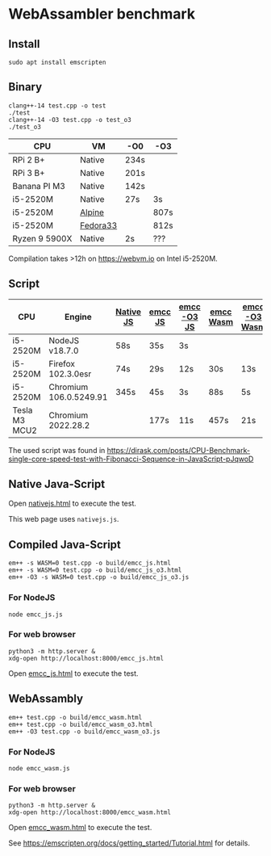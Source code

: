 # WebAssambler benchmark

## Install

```
sudo apt install emscripten
```

## Binary

```
clang++-14 test.cpp -o test
./test
clang++-14 -O3 test.cpp -o test_o3
./test_o3
```

| CPU		| VM		| -O0	| -O3	|
|---------------|-------	|-------|-------|
| RPi 2 B+	|Native		| 234s	|	|
| RPi 3 B+	|Native		| 201s	|	|
| Banana PI M3	|Native		| 142s	|	|
| i5-2520M	|Native		| 27s	| 3s	|
| i5-2520M	|[Alpine](https://bellard.org/jslinux/vm.html?url=alpine-x86.cfg&mem=192)||807s|
| i5-2520M	|[Fedora33](https://bellard.org/jslinux/vm.html?cpu=riscv64&url=fedora33-riscv.cfg&mem=256)||812s|
| Ryzen 9 5900X	|Native		| 2s	| ???	|

Compilation takes >12h on https://webvm.io on Intel i5-2520M.

## Script

| CPU		|Engine			|[Native JS](https://raw.githack.com/twischer/wasmbench/main/native_js.html)|[emcc JS](https://raw.githack.com/twischer/wasmbench/main/build/emcc_js.html)|[emcc -O3 JS](https://raw.githack.com/twischer/wasmbench/main/build/emcc_js_o3.html)|[emcc Wasm](https://raw.githack.com/twischer/wasmbench/main/build/emcc_wasm.html)|[emcc -O3 Wasm](https://raw.githack.com/twischer/wasmbench/main/build/emcc_wasm_o3.html)|
|---------------|-----------------------|----|----|----|----|----|
| i5-2520M	|NodeJS	v18.7.0		| 58s| 35s|  3s|    |    |
| i5-2520M	|Firefox 102.3.0esr	| 74s| 29s| 12s| 30s| 13s|
| i5-2520M	|Chromium 106.0.5249.91	|345s| 45s|  3s| 88s|  5s|
| Tesla M3 MCU2 |Chromium 2022.28.2	|    |177s| 11s|457s| 21s|

The used script was found in
https://dirask.com/posts/CPU-Benchmark-single-core-speed-test-with-Fibonacci-Sequence-in-JavaScript-pJqwoD


## Native Java-Script

Open
[nativejs.html](https://raw.githack.com/twischer/wasmbench/main/nativejs.html)
to execute the test.

This web page uses `nativejs.js`.


## Compiled Java-Script

```
em++ -s WASM=0 test.cpp -o build/emcc_js.html
em++ -s WASM=0 test.cpp -o build/emcc_js_o3.html
em++ -O3 -s WASM=0 test.cpp -o build/emcc_js_o3.js
```

### For NodeJS

```
node emcc_js.js
```

### For web browser

```
python3 -m http.server &
xdg-open http://localhost:8000/emcc_js.html
```
Open
[emcc_js.html](https://raw.githack.com/twischer/wasmbench/main/build/emcc_js.html)
to execute the test.


## WebAssambly

```
em++ test.cpp -o build/emcc_wasm.html
em++ test.cpp -o build/emcc_wasm_o3.html
em++ -O3 test.cpp -o build/emcc_wasm_o3.js
```

### For NodeJS

```
node emcc_wasm.js
```

### For web browser

```
python3 -m http.server &
xdg-open http://localhost:8000/emcc_wasm.html
```
Open
[emcc_wasm.html](https://raw.githack.com/twischer/wasmbench/main/build/emcc_wasm.html)
to execute the test.

See https://emscripten.org/docs/getting_started/Tutorial.html for details.

